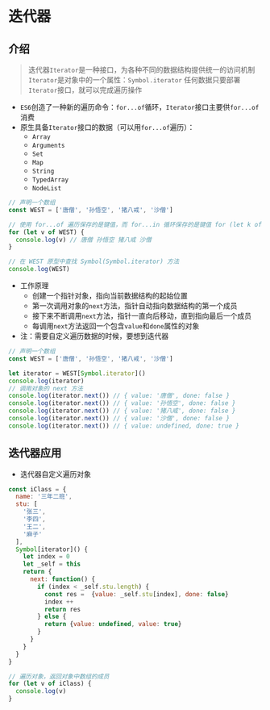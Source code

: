 # 迭代器

## 介绍

> 迭代器`Iterator`是一种接口，为各种不同的数据结构提供统一的访问机制
> `Iterator`是对象中的一个属性：`Symbol.iterator`
> 任何数据只要部署`Iterator`接口，就可以完成遍历操作

- `ES6`创造了一种新的遍历命令：`for...of`循环，`Iterator`接口主要供`for...of`消费
- 原生具备`Iterator`接口的数据（可以用`for...of`遍历）：
  - `Array`
  - `Arguments`
  - `Set`
  - `Map`
  - `String`
  - `TypedArray`
  - `NodeList`

```javascript
// 声明一个数组
const WEST = ['唐僧', '孙悟空', '猪八戒', '沙僧']

// 使用 for...of 遍历保存的是键值，而 for...in 循环保存的是键值 for (let k of WEST) { console.log(k) } // 0 1 2 3 
for (let v of WEST) {
  console.log(v) // 唐僧 孙悟空 猪八戒 沙僧
}

// 在 WEST 原型中查找 Symbol(Symbol.iterator) 方法
console.log(WEST)
```

- 工作原理
  - 创建一个指针对象，指向当前数据结构的起始位置
  - 第一次调用对象的`next`方法，指针自动指向数据结构的第一个成员
  - 接下来不断调用`next`方法，指针一直向后移动，直到指向最后一个成员
  - 每调用`next`方法返回一个包含`value`和`done`属性的对象
- 注：需要自定义遍历数据的时候，要想到迭代器

```javascript
// 声明一个数组
const WEST = ['唐僧', '孙悟空', '猪八戒', '沙僧']

let iterator = WEST[Symbol.iterator]()
console.log(iterator)
// 调用对象的 next 方法
console.log(iterator.next()) // { value: '唐僧', done: false }
console.log(iterator.next()) // { value: '孙悟空', done: false }
console.log(iterator.next()) // { value: '猪八戒', done: false }
console.log(iterator.next()) // { value: '沙僧', done: false }
console.log(iterator.next()) // { value: undefined, done: true }
```

## 迭代器应用

- 迭代器自定义遍历对象

```javascript
const iClass = {
  name: '三年二班',
  stu: [
    '张三',
    '李四',
    '王二',
    '麻子'
  ],
  Symbol[iterator]() {
    let index = 0
    let _self = this
    return {
      next: function() {
        if (index < _self.stu.length) {
          const res =  {value: _self.stu[index], done: false}
          index ++
          return res
        } else {
          return {value: undefined, value: true}
        }
      }
    }
  }
}

// 遍历对象，返回对象中数组的成员
for (let v of iClass) {
  console.log(v)
}
```
